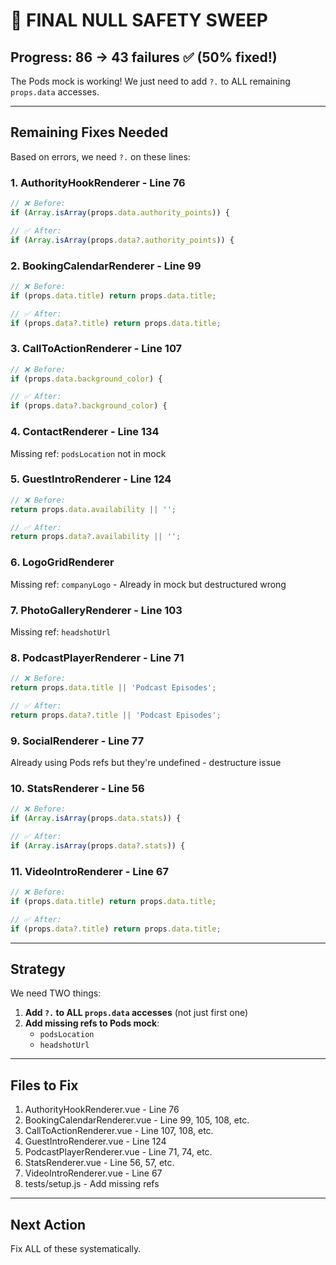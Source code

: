 # 🎯 FINAL NULL SAFETY SWEEP

## Progress: 86 → 43 failures ✅ (50% fixed!)

The Pods mock is working! We just need to add `?.` to ALL remaining `props.data` accesses.

---

## Remaining Fixes Needed

Based on errors, we need `?.` on these lines:

### 1. AuthorityHookRenderer - Line 76
```javascript
// ❌ Before:
if (Array.isArray(props.data.authority_points)) {

// ✅ After:
if (Array.isArray(props.data?.authority_points)) {
```

### 2. BookingCalendarRenderer - Line 99
```javascript
// ❌ Before:
if (props.data.title) return props.data.title;

// ✅ After:
if (props.data?.title) return props.data.title;
```

### 3. CallToActionRenderer - Line 107
```javascript
// ❌ Before:
if (props.data.background_color) {

// ✅ After:
if (props.data?.background_color) {
```

### 4. ContactRenderer - Line 134
Missing ref: `podsLocation` not in mock

### 5. GuestIntroRenderer - Line 124
```javascript
// ❌ Before:
return props.data.availability || '';

// ✅ After:
return props.data?.availability || '';
```

### 6. LogoGridRenderer
Missing ref: `companyLogo` - Already in mock but destructured wrong

### 7. PhotoGalleryRenderer - Line 103
Missing ref: `headshotUrl`

### 8. PodcastPlayerRenderer - Line 71
```javascript
// ❌ Before:
return props.data.title || 'Podcast Episodes';

// ✅ After:
return props.data?.title || 'Podcast Episodes';
```

### 9. SocialRenderer - Line 77
Already using Pods refs but they're undefined - destructure issue

### 10. StatsRenderer - Line 56
```javascript
// ❌ Before:
if (Array.isArray(props.data.stats)) {

// ✅ After:
if (Array.isArray(props.data?.stats)) {
```

### 11. VideoIntroRenderer - Line 67
```javascript
// ❌ Before:
if (props.data.title) return props.data.title;

// ✅ After:
if (props.data?.title) return props.data.title;
```

---

## Strategy

We need TWO things:

1. **Add `?.` to ALL `props.data` accesses** (not just first one)
2. **Add missing refs to Pods mock**:
   - `podsLocation`
   - `headshotUrl`

---

## Files to Fix

1. AuthorityHookRenderer.vue - Line 76
2. BookingCalendarRenderer.vue - Line 99, 105, 108, etc.
3. CallToActionRenderer.vue - Line 107, 108, etc.
4. GuestIntroRenderer.vue - Line 124
5. PodcastPlayerRenderer.vue - Line 71, 74, etc.
6. StatsRenderer.vue - Line 56, 57, etc.
7. VideoIntroRenderer.vue - Line 67
8. tests/setup.js - Add missing refs

---

## Next Action

Fix ALL of these systematically.
